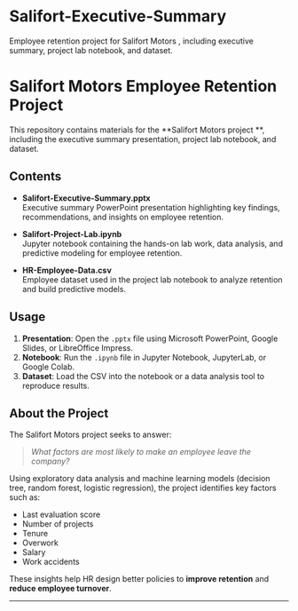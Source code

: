 # Salifort-Executive-Summary
Employee retention project for Salifort Motors , including executive summary, project lab notebook, and dataset.
# Salifort Motors Employee Retention Project

This repository contains materials for the **Salifort Motors project **, including the executive summary presentation, project lab notebook, and dataset.

## Contents

- **Salifort-Executive-Summary.pptx**  
  Executive summary PowerPoint presentation highlighting key findings, recommendations, and insights on employee retention.

- **Salifort-Project-Lab.ipynb**  
  Jupyter notebook containing the hands-on lab work, data analysis, and predictive modeling for employee retention.

- **HR-Employee-Data.csv**  
  Employee dataset used in the project lab notebook to analyze retention and build predictive models.

## Usage

1. **Presentation**: Open the `.pptx` file using Microsoft PowerPoint, Google Slides, or LibreOffice Impress.  
2. **Notebook**: Run the `.ipynb` file in Jupyter Notebook, JupyterLab, or Google Colab.  
3. **Dataset**: Load the CSV into the notebook or a data analysis tool to reproduce results.

## About the Project

The Salifort Motors project seeks to answer:  
> *What factors are most likely to make an employee leave the company?*

Using exploratory data analysis and machine learning models (decision tree, random forest, logistic regression), the project identifies key factors such as:  
- Last evaluation score  
- Number of projects  
- Tenure  
- Overwork  
- Salary  
- Work accidents  

These insights help HR design better policies to **improve retention** and **reduce employee turnover**.

---

